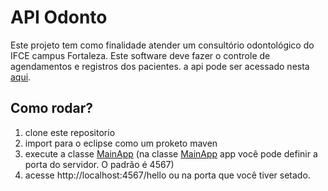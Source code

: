 # API Odonto 
Este projeto tem como finalidade atender um consultório odontológico do IFCE campus Fortaleza. 
Este software deve fazer o controle de agendamentos e registros dos pacientes.
a api pode ser acessado nesta [aqui](https://ifceodonto.herokuapp.com/hello). 

## Como rodar? 
1. clone este repositorio
2. import para o eclipse como um proketo maven
3. execute a classe [MainApp](src/main/java/MainApp.java) (na classe [MainApp](src/main/java/MainApp.java) app você pode definir a porta do servidor. O padrão é 4567)
4. acesse http://localhost:4567/hello ou na porta que você tiver setado. 
